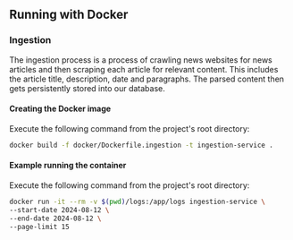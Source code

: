 
## Running with Docker

### Ingestion
The ingestion process is a process of crawling news websites for news articles and then scraping each article for relevant content.
This includes the article title, description, date and paragraphs. The parsed content then gets persistently stored into our database.

#### Creating the Docker image
Execute the following command from the project's root directory:
```bash
docker build -f docker/Dockerfile.ingestion -t ingestion-service .
```

#### Example running the container
Execute the following command from the project's root directory:
```bash
docker run -it --rm -v $(pwd)/logs:/app/logs ingestion-service \
--start-date 2024-08-12 \
--end-date 2024-08-12 \
--page-limit 15
```

